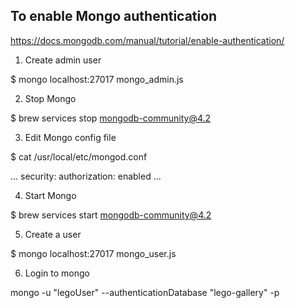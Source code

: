 To enable Mongo authentication
------------------------------

https://docs.mongodb.com/manual/tutorial/enable-authentication/

1. Create admin user

$ mongo localhost:27017 mongo_admin.js

2. Stop Mongo

$ brew services stop mongodb-community@4.2

3. Edit Mongo config file

$ cat /usr/local/etc/mongod.conf

...
security:
  authorization: enabled
...

4. Start Mongo

$ brew services start mongodb-community@4.2

5. Create a user

$ mongo localhost:27017 mongo_user.js

6. Login to mongo

mongo -u "legoUser" --authenticationDatabase "lego-gallery" -p

